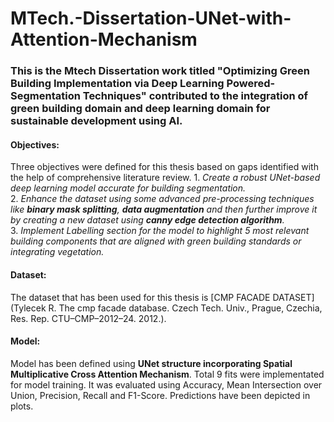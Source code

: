 # MTech.-Dissertation-UNet-with-Attention-Mechanism

### This is the Mtech Dissertation work titled "Optimizing Green Building Implementation via Deep Learning Powered-Segmentation Techniques" contributed to the integration of green building domain and deep learning domain for sustainable development using AI.

#### Objectives:
Three objectives were defined for this thesis based on gaps identified with the help of comprehensive literature review.
        1. *Create a robust UNet-based deep learning model accurate for building segmentation.*\
        2. *Enhance the dataset using some advanced pre-processing techniques like **binary mask splitting**, **data augmentation** and then further improve it by creating a new dataset using **canny edge detection algorithm**.*\
        3. *Implement Labelling section for the model to highlight 5 most relevant building components that are aligned with green building standards or integrating vegetation.*
#### Dataset:
The dataset that has been used for this thesis is [CMP FACADE DATASET](Tylecek R. The cmp facade database. Czech Tech. Univ., Prague, Czechia, Res. Rep. CTU–CMP–2012–24. 2012.).
#### Model:
Model has been defined using **UNet structure incorporating Spatial Multiplicative Cross Attention Mechanism**. Total 9 fits were implementated for model training. It was evaluated using Accuracy, Mean Intersection over Union, Precision, Recall and F1-Score. Predictions have been depicted in plots.

